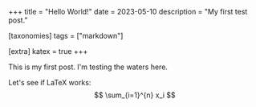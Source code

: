 +++
title = "Hello World!"
date = 2023-05-10
description = "My first test post."

[taxonomies]
tags = ["markdown"]

[extra]
katex = true
+++

This is my first post. I'm testing the waters here.

Let's see if LaTeX works:
$$
\sum_{i=1}^{n} x_i
$$